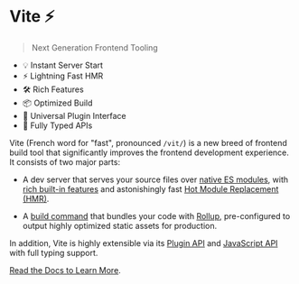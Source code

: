 # Vite ⚡

> Next Generation Frontend Tooling

- 💡 Instant Server Start
- ⚡️ Lightning Fast HMR
- 🛠️ Rich Features
- 📦 Optimized Build
- 🔩 Universal Plugin Interface
- 🔑 Fully Typed APIs

Vite (French word for "fast", pronounced `/vit/`) is a new breed of frontend build tool that significantly improves the frontend development experience. It consists of two major parts:

- A dev server that serves your source files over [native ES modules](https://developer.mozilla.org/en-US/docs/Web/JavaScript/Guide/Modules), with [rich built-in features](https://vite.dev/guide/features.html) and astonishingly fast [Hot Module Replacement (HMR)](https://vite.dev/guide/features.html#hot-module-replacement).

- A [build command](https://vite.dev/guide/build.html) that bundles your code with [Rollup](https://rollupjs.org), pre-configured to output highly optimized static assets for production.

In addition, Vite is highly extensible via its [Plugin API](https://vite.dev/guide/api-plugin.html) and [JavaScript API](https://vite.dev/guide/api-javascript.html) with full typing support.

[Read the Docs to Learn More](https://vite.dev).
